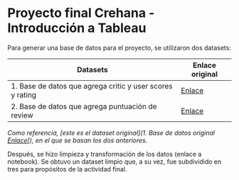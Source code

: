 # Proyecto final Crehana - Introducción a Tableau

Para generar una base de datos para el proyecto, se utilizaron dos datasets:

| Datasets                                                  | Enlace original                                        |
| --------------------------------------------------------- | ------------------------------------------------------ |
| 1. Base de datos que agrega critic y user scores y rating | [Enlace](https://data.world/sumitrock/videogames)      |
| 2. Base de datos que agrega puntuación de review          | [Enlace](https://data.world/bramwax/video-games-sales) |

*Como referencia, [este es el dataset original](1. Base de datos original  [Enlace](https://www.kaggle.com/datasets/gregorut/videogamesales)[), en el que se basan los dos anteriores.* 



Después, se hizo limpieza y transformación de los datos (enlace a notebook). Se obtuvo un dataset limpio que, a su vez, fue subdividido en tres para propósitos de la actividad final.